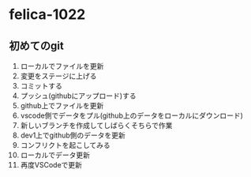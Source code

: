 # felica-1022

## 初めてのgit

1. ローカルでファイルを更新
2. 変更をステージに上げる
3. コミットする
4. プッシュ(githubにアップロード)する
5. github上でファイルを更新
6. vscode側でデータをプル(github上のデータをローカルにダウンロード)
7. 新しいブランチを作成してしばらくそちらで作業
8. dev1上でgithub側のデータを更新
9. コンフリクトを起こしてみる
10. ローカルでデータ更新
11. 再度VSCodeで更新